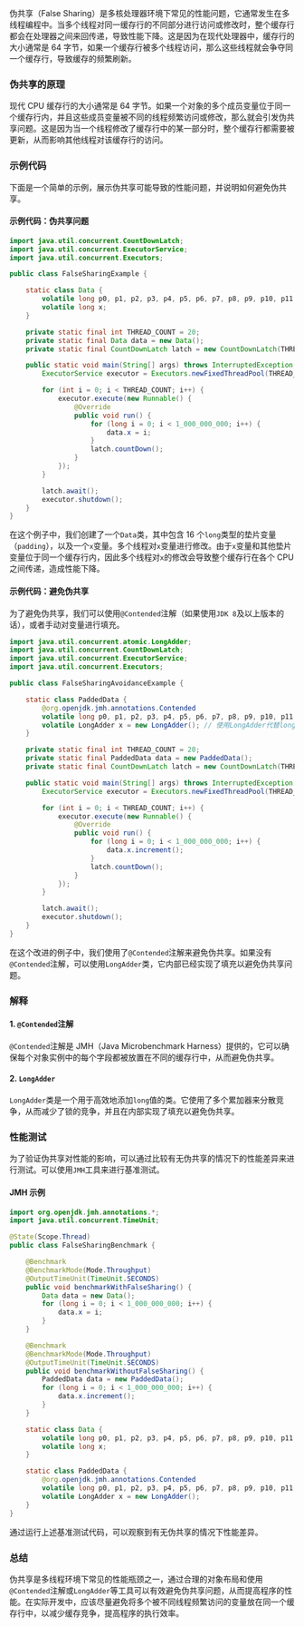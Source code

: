 伪共享（False Sharing）是多核处理器环境下常见的性能问题，它通常发生在多线程编程中。当多个线程对同一缓存行的不同部分进行访问或修改时，整个缓存行都会在处理器之间来回传递，导致性能下降。这是因为在现代处理器中，缓存行的大小通常是 64 字节，如果一个缓存行被多个线程访问，那么这些线程就会争夺同一个缓存行，导致缓存的频繁刷新。

### 伪共享的原理

现代 CPU 缓存行的大小通常是 64 字节。如果一个对象的多个成员变量位于同一个缓存行内，并且这些成员变量被不同的线程频繁访问或修改，那么就会引发伪共享问题。这是因为当一个线程修改了缓存行中的某一部分时，整个缓存行都需要被更新，从而影响其他线程对该缓存行的访问。

### 示例代码

下面是一个简单的示例，展示伪共享可能导致的性能问题，并说明如何避免伪共享。

#### 示例代码：伪共享问题

```java
import java.util.concurrent.CountDownLatch;
import java.util.concurrent.ExecutorService;
import java.util.concurrent.Executors;

public class FalseSharingExample {

    static class Data {
        volatile long p0, p1, p2, p3, p4, p5, p6, p7, p8, p9, p10, p11, p12, p13, p14, p15;
        volatile long x;
    }

    private static final int THREAD_COUNT = 20;
    private static final Data data = new Data();
    private static final CountDownLatch latch = new CountDownLatch(THREAD_COUNT);

    public static void main(String[] args) throws InterruptedException {
        ExecutorService executor = Executors.newFixedThreadPool(THREAD_COUNT);

        for (int i = 0; i < THREAD_COUNT; i++) {
            executor.execute(new Runnable() {
                @Override
                public void run() {
                    for (long i = 0; i < 1_000_000_000; i++) {
                        data.x = i;
                    }
                    latch.countDown();
                }
            });
        }

        latch.await();
        executor.shutdown();
    }
}
```

在这个例子中，我们创建了一个`Data`类，其中包含 16 个`long`类型的垫片变量（`padding`），以及一个`x`变量。多个线程对`x`变量进行修改。由于`x`变量和其他垫片变量位于同一个缓存行内，因此多个线程对`x`的修改会导致整个缓存行在各个 CPU 之间传递，造成性能下降。

#### 示例代码：避免伪共享

为了避免伪共享，我们可以使用`@Contended`注解（如果使用`JDK 8`及以上版本的话），或者手动对变量进行填充。

```java
import java.util.concurrent.atomic.LongAdder;
import java.util.concurrent.CountDownLatch;
import java.util.concurrent.ExecutorService;
import java.util.concurrent.Executors;

public class FalseSharingAvoidanceExample {

    static class PaddedData {
        @org.openjdk.jmh.annotations.Contended
        volatile long p0, p1, p2, p3, p4, p5, p6, p7, p8, p9, p10, p11, p12, p13, p14, p15;
        volatile LongAdder x = new LongAdder(); // 使用LongAdder代替long，以避免手动填充
    }

    private static final int THREAD_COUNT = 20;
    private static final PaddedData data = new PaddedData();
    private static final CountDownLatch latch = new CountDownLatch(THREAD_COUNT);

    public static void main(String[] args) throws InterruptedException {
        ExecutorService executor = Executors.newFixedThreadPool(THREAD_COUNT);

        for (int i = 0; i < THREAD_COUNT; i++) {
            executor.execute(new Runnable() {
                @Override
                public void run() {
                    for (long i = 0; i < 1_000_000_000; i++) {
                        data.x.increment();
                    }
                    latch.countDown();
                }
            });
        }

        latch.await();
        executor.shutdown();
    }
}
```

在这个改进的例子中，我们使用了`@Contended`注解来避免伪共享。如果没有`@Contended`注解，可以使用`LongAdder`类，它内部已经实现了填充以避免伪共享问题。

### 解释

#### 1. `@Contended`注解

`@Contended`注解是 JMH（Java Microbenchmark Harness）提供的，它可以确保每个对象实例中的每个字段都被放置在不同的缓存行中，从而避免伪共享。

#### 2. `LongAdder`

`LongAdder`类是一个用于高效地添加`long`值的类。它使用了多个累加器来分散竞争，从而减少了锁的竞争，并且在内部实现了填充以避免伪共享。

### 性能测试

为了验证伪共享对性能的影响，可以通过比较有无伪共享的情况下的性能差异来进行测试。可以使用`JMH`工具来进行基准测试。

#### JMH 示例

```java
import org.openjdk.jmh.annotations.*;
import java.util.concurrent.TimeUnit;

@State(Scope.Thread)
public class FalseSharingBenchmark {

    @Benchmark
    @BenchmarkMode(Mode.Throughput)
    @OutputTimeUnit(TimeUnit.SECONDS)
    public void benchmarkWithFalseSharing() {
        Data data = new Data();
        for (long i = 0; i < 1_000_000_000; i++) {
            data.x = i;
        }
    }

    @Benchmark
    @BenchmarkMode(Mode.Throughput)
    @OutputTimeUnit(TimeUnit.SECONDS)
    public void benchmarkWithoutFalseSharing() {
        PaddedData data = new PaddedData();
        for (long i = 0; i < 1_000_000_000; i++) {
            data.x.increment();
        }
    }

    static class Data {
        volatile long p0, p1, p2, p3, p4, p5, p6, p7, p8, p9, p10, p11, p12, p13, p14, p15;
        volatile long x;
    }

    static class PaddedData {
        @org.openjdk.jmh.annotations.Contended
        volatile long p0, p1, p2, p3, p4, p5, p6, p7, p8, p9, p10, p11, p12, p13, p14, p15;
        volatile LongAdder x = new LongAdder();
    }
}
```

通过运行上述基准测试代码，可以观察到有无伪共享的情况下性能差异。

### 总结

伪共享是多线程环境下常见的性能瓶颈之一，通过合理的对象布局和使用`@Contended`注解或`LongAdder`等工具可以有效避免伪共享问题，从而提高程序的性能。在实际开发中，应该尽量避免将多个被不同线程频繁访问的变量放在同一个缓存行中，以减少缓存竞争，提高程序的执行效率。
